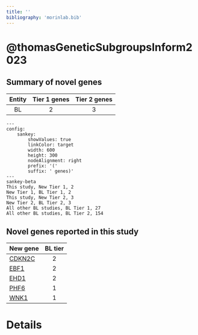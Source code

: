 ```yaml
---
title: ''
bibliography: 'morinlab.bib'
---
```


# @thomasGeneticSubgroupsInform2023
## Summary of novel genes

|Entity| Tier 1 genes| Tier 2 genes|
|:-:|:-:|:-:|
|BL|2|3|
```mermaid
---
config:
    sankey:
        showValues: true
        linkColor: target
        width: 600
        height: 300
        nodeAlignment: right
        prefix: '('
        suffix: ' genes)'
---
sankey-beta
This study, New Tier 1, 2
New Tier 1, BL Tier 1, 2
This study, New Tier 2, 3
New Tier 2, BL Tier 2, 3
All other BL studies, BL Tier 1, 27
All other BL studies, BL Tier 2, 154
```


## Novel genes reported in this study

|New gene|BL tier|
|:-|:-:|
|[CDKN2C](../CDKN2C)|2 |
|[EBF1](../EBF1)|2 |
|[EHD1](../EHD1)|2 |
|[PHF6](../PHF6)|1 |
|[WNK1](../WNK1)|1 |

# Details

